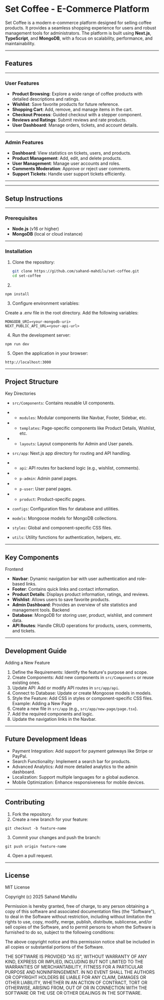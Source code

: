 # Set Coffee - E-Commerce Platform

Set Coffee is a modern e-commerce platform designed for selling coffee products. It provides a seamless shopping experience for users and robust management tools for administrators. The platform is built using **Next.js**, **TypeScript**, and **MongoDB**, with a focus on scalability, performance, and maintainability.

---

## Features
----
### User Features
- **Product Browsing**: Explore a wide range of coffee products with detailed descriptions and ratings.
- **Wishlist**: Save favorite products for future reference.
- **Shopping Cart**: Add, remove, and manage items in the cart.
- **Checkout Process**: Guided checkout with a stepper component.
- **Reviews and Ratings**: Submit reviews and rate products.
- **User Dashboard**: Manage orders, tickets, and account details.
----
### Admin Features
- **Dashboard**: View statistics on tickets, users, and products.
- **Product Management**: Add, edit, and delete products.
- **User Management**: Manage user accounts and roles.
- **Comments Moderation**: Approve or reject user comments.
- **Support Tickets**: Handle user support tickets efficiently.

---
----
## Setup Instructions
----
### Prerequisites
- **Node.js** (v16 or higher)
- **MongoDB** (local or cloud instance)
----
### Installation
1. Clone the repository:
   ```bash
   git clone https://github.com/sahand-mahdilu/set-coffee.git
   cd set-coffee
2. 
```shell
npm install
```
3. Configure environment variables:

Create a .env file in the root directory.
Add the following variables:
```env
MONGODB_URI=<your-mongodb-uri>
NEXT_PUBLIC_API_URL=<your-api-url>
```
4. Run the development server:
```shell 
npm run dev
```
5. Open the application in your browser:
```url
http://localhost:3000
```
----
## Project Structure
Key Directories
* `src/Components`: Contains reusable UI components.

* * `modules`: Modular components like Navbar, Footer, Sidebar, etc.
* * `templates`: Page-specific components like Product Details, Wishlist, etc.
* * `layouts`: Layout components for Admin and User panels.
* `src/app`: Next.js app directory for routing and API handling.

* * `api`: API routes for backend logic (e.g., wishlist, comments).
* * `p-admin`: Admin panel pages.
* * `p-user`: User panel pages.
* * `product`: Product-specific pages.
* `configs`: Configuration files for database and utilities.

* `models`: Mongoose models for MongoDB collections.

* `styles`: Global and component-specific CSS files.

* `utils`: Utility functions for authentication, helpers, etc.
----
## Key Components
Frontend
* **Navbar**: Dynamic navigation bar with user authentication and role-based links.
* **Footer**: Contains quick links and contact information.
* **Product Details**: Displays product information, ratings, and reviews.
* **Wishlist**: Allows users to save favorite products.
* **Admin Dashboard**: Provides an overview of site statistics and management tools.
Backend
* **Database**: MongoDB for storing user, product, wishlist, and comment data.
* **API Routes**: Handle CRUD operations for products, users, comments, and tickets.
----
## Development Guide
Adding a New Feature
1. Define the Requirements: Identify the feature's purpose and scope.
2. Create Components: Add new components in `src/Components` or reuse existing ones.
3. Update API: Add or modify API routes in `src/app/api`.
4. Connect to Database: Update or create Mongoose models in models.
5. Style the Feature: Add CSS in styles or component-specific CSS files.
Example: Adding a New Page
1. Create a new file in `src/app` (e.g., `src/app/new-page/page.tsx`).
2. Add the required components and logic.
3. Update the navigation links in the Navbar.
----
## Future Development Ideas
* Payment Integration: Add support for payment gateways like Stripe or PayPal.
* Search Functionality: Implement a search bar for products.
* Advanced Analytics: Add more detailed analytics to the admin dashboard.
* Localization: Support multiple languages for a global audience.
* Mobile Optimization: Enhance responsiveness for mobile devices.
----
## Contributing
1. Fork the repository.
2. Create a new branch for your feature:
```shell
git checkout -b feature-name
```
3. Commit your changes and push the branch:
```shell
git push origin feature-name
```
4. Open a pull request.
----
## License
MIT License

Copyright (c) 2025 Sahand Mahdilu

Permission is hereby granted, free of charge, to any person obtaining a copy
of this software and associated documentation files (the "Software"), to deal
in the Software without restriction, including without limitation the rights
to use, copy, modify, merge, publish, distribute, sublicense, and/or sell
copies of the Software, and to permit persons to whom the Software is
furnished to do so, subject to the following conditions:

The above copyright notice and this permission notice shall be included in all
copies or substantial portions of the Software.

THE SOFTWARE IS PROVIDED "AS IS", WITHOUT WARRANTY OF ANY KIND, EXPRESS OR
IMPLIED, INCLUDING BUT NOT LIMITED TO THE WARRANTIES OF MERCHANTABILITY,
FITNESS FOR A PARTICULAR PURPOSE AND NONINFRINGEMENT. IN NO EVENT SHALL THE
AUTHORS OR COPYRIGHT HOLDERS BE LIABLE FOR ANY CLAIM, DAMAGES OR OTHER
LIABILITY, WHETHER IN AN ACTION OF CONTRACT, TORT OR OTHERWISE, ARISING FROM,
OUT OF OR IN CONNECTION WITH THE SOFTWARE OR THE USE OR OTHER DEALINGS IN THE
SOFTWARE.
